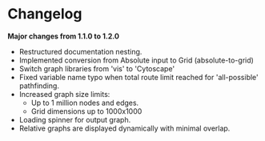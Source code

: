 # Changelog

**Major changes from 1.1.0 to 1.2.0**
* Restructured documentation nesting.
* Implemented conversion from Absolute input to Grid (absolute-to-grid)
* Switch graph libraries from 'vis' to 'Cytoscape'
* Fixed variable name typo when total route limit reached for 'all-possible' pathfinding.
* Increased graph size limits:
	* Up to 1 million nodes and edges.
	* Grid dimensions up to 1000x1000
* Loading spinner for output graph.
* Relative graphs are displayed dynamically with minimal overlap.
